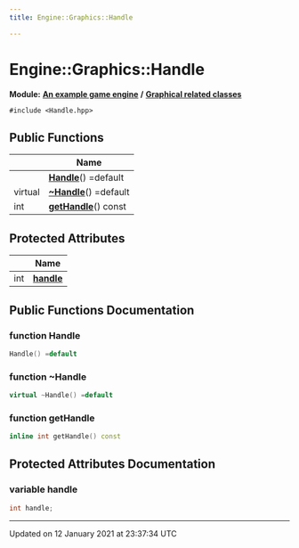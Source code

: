 ```yaml
---
title: Engine::Graphics::Handle

---
```


# Engine::Graphics::Handle

**Module:** **[An example game engine](/Modules/group__Engine.md)** **/** **[Graphical related classes](/Modules/group__Graphics.md)**

`#include <Handle.hpp>`


## Public Functions

|                | Name           |
| -------------- | -------------- |
| | **[Handle](/Classes/classEngine_1_1Graphics_1_1Handle.md#function-handle)**() =default |
| virtual | **[~Handle](/Classes/classEngine_1_1Graphics_1_1Handle.md#function-~handle)**() =default |
| int | **[getHandle](/Classes/classEngine_1_1Graphics_1_1Handle.md#function-gethandle)**() const |

## Protected Attributes

|                | Name           |
| -------------- | -------------- |
| int | **[handle](/Classes/classEngine_1_1Graphics_1_1Handle.md#variable-handle)**  |

## Public Functions Documentation

### function Handle

```cpp
Handle() =default
```


### function ~Handle

```cpp
virtual ~Handle() =default
```


### function getHandle

```cpp
inline int getHandle() const
```


## Protected Attributes Documentation

### variable handle

```cpp
int handle;
```


-------------------------------

Updated on 12 January 2021 at 23:37:34 UTC